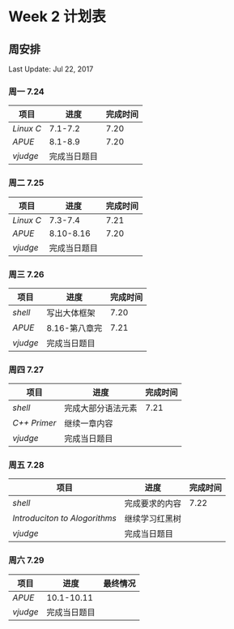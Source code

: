 # Week 2 计划表

## 周安排

Last Update: Jul 22, 2017

### 周一 7.24

|项目|进度|完成时间|
|-|-|-|
|*Linux C*|7.1-7.2|7.20|
|*APUE*|8.1-8.9|7.20|
|*vjudge*|完成当日题目||

### 周二 7.25

|项目|进度|完成时间|
|-|-|-|
|*Linux C*|7.3-7.4|7.21|
|*APUE*|8.10-8.16|7.20|
|*vjudge*|完成当日题目||


### 周三 7.26

|项目|进度|完成时间|
|-|-|-|
|*shell*|写出大体框架|7.20|
|*APUE*|8.16-第八章完|7.21|
|*vjudge*|完成当日题目||

### 周四 7.27

|项目|进度|完成时间|
|-|-|-|
|*shell*|完成大部分语法元素|7.21|
|*C++ Primer*|继续一章内容||
|*vjudge*|完成当日题目||

### 周五 7.28

|项目|进度|完成时间|
|-|-|-|
|*shell*|完成要求的内容|7.22|
|*Introduciton to Alogorithms*|继续学习红黑树||
|*vjudge*|完成当日题目||

### 周六 7.29

|项目|进度|最终情况|
|-|-|-|
|*APUE*|10.1-10.11||
|*vjudge*|完成当日题目||

